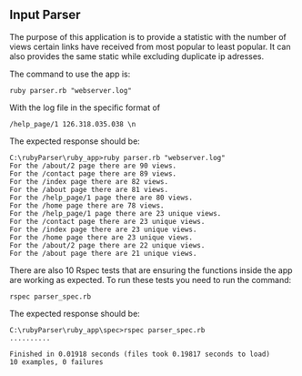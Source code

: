 <h2>Input Parser</h2>

The purpose of this application is to provide a statistic with the number of views certain links have received from most popular to least popular. It can also provides the same static while excluding duplicate ip adresses.

The command to use the app is:
```
ruby parser.rb "webserver.log"
```

With the log file in the specific format of 
```
/help_page/1 126.318.035.038 \n
```
The expected response should be:
```
C:\rubyParser\ruby_app>ruby parser.rb "webserver.log"
For the /about/2 page there are 90 views.
For the /contact page there are 89 views.
For the /index page there are 82 views.
For the /about page there are 81 views.
For the /help_page/1 page there are 80 views.
For the /home page there are 78 views.
For the /help_page/1 page there are 23 unique views.
For the /contact page there are 23 unique views.
For the /index page there are 23 unique views.
For the /home page there are 23 unique views.
For the /about/2 page there are 22 unique views.
For the /about page there are 21 unique views.
```
There are also 10 Rspec tests that are ensuring the functions inside the app are working as expected. To run these tests you need to run the command:
```
rspec parser_spec.rb
```

The expected response should be:
```
C:\rubyParser\ruby_app\spec>rspec parser_spec.rb
..........

Finished in 0.01918 seconds (files took 0.19817 seconds to load)
10 examples, 0 failures
```
